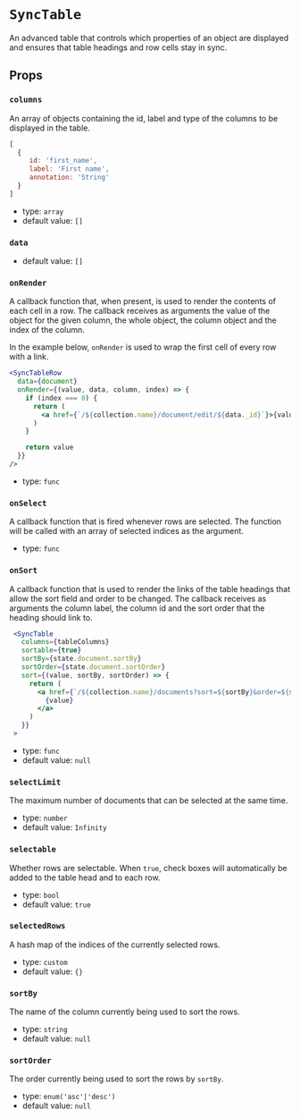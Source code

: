 `SyncTable`
===========

An advanced table that controls which properties of an object are displayed and ensures that table headings and row cells stay in sync.

Props
-----

### `columns`

An array of objects containing the id, label and type of the columns to be displayed in the table.

  ```js
  [
    {
       id: 'first_name',
       label: 'First name',
       annotation: 'String'
    }
  ]
  ```

- type: `array`
- default value: `[]`


### `data`

- default value: `[]`


### `onRender`

A callback function that, when present, is used to render the contents of each cell in a row.
The callback receives as arguments the value of the object for the given column, the whole object, the column object and the index of the column.

In the example below, `onRender` is used to wrap the first cell of every row with a link.

 ```jsx
 <SyncTableRow
   data={document}
   onRender={(value, data, column, index) => {
     if (index === 0) {
       return (
         <a href={`/${collection.name}/document/edit/${data._id}`}>{value}</a>
       )
     }

     return value
   }}
 />
 ````

- type: `func`


### `onSelect`

A callback function that is fired whenever rows are selected. The function
will be called with an array of selected indices as the argument.

- type: `func`


### `onSort`

A callback function that is used to render the links of the table headings that allow the sort field and order to be changed.
The callback receives as arguments the column label, the column id and the sort order that the heading should link to.

 ```jsx
  <SyncTable
    columns={tableColumns}
    sortable={true}
    sortBy={state.document.sortBy}
    sortOrder={state.document.sortOrder}
    sort={(value, sortBy, sortOrder) => {
      return (
        <a href={`/${collection.name}/documents?sort=${sortBy}&order=${sortOrder}`}>
          {value}
        </a>
      )
    }}
  >
 ````

- type: `func`
- default value: `null`


### `selectLimit`

The maximum number of documents that can be selected at the same time.

- type: `number`
- default value: `Infinity`


### `selectable`

Whether rows are selectable. When `true`, check boxes will automatically be added to the table head and to each row.

- type: `bool`
- default value: `true`


### `selectedRows`

A hash map of the indices of the currently selected rows.

- type: `custom`
- default value: `{}`


### `sortBy`

The name of the column currently being used to sort the rows.

- type: `string`
- default value: `null`


### `sortOrder`

The order currently being used to sort the rows by `sortBy`.

- type: `enum('asc'|'desc')`
- default value: `null`

